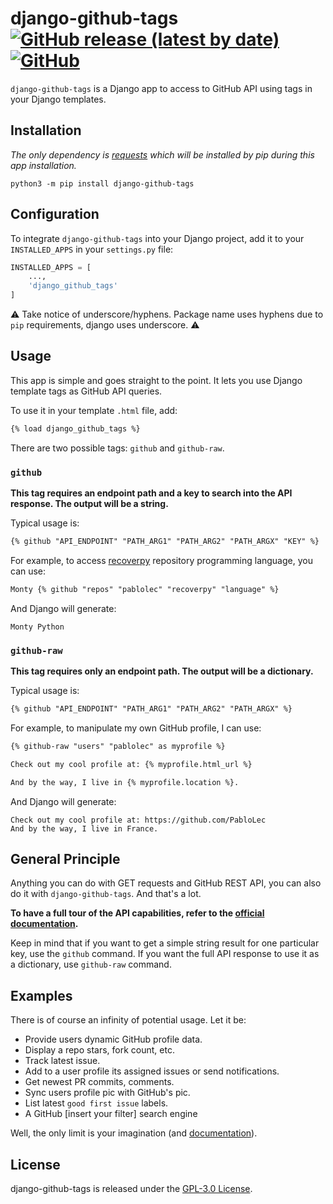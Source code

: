 # django-github-tags [![GitHub release (latest by date)](https://img.shields.io/github/v/release/pablolec/django-github-tags)](https://github.com/PabloLec/django-github-tags/releases/) [![GitHub](https://img.shields.io/github/license/pablolec/django-github-tags)](https://github.com/PabloLec/django-github-tags/blob/main/LICENCE)

`django-github-tags` is a Django app to access to GitHub API using tags in your Django templates.

## Installation

*The only dependency is [requests](https://pypi.org/project/requests/) which will be installed by pip during this app installation.*

```python3 -m pip install django-github-tags```

## Configuration

To integrate `django-github-tags` into your Django project, add it to your `INSTALLED_APPS` in your `settings.py` file:

``` python
INSTALLED_APPS = [
    ...,
    'django_github_tags'
]
```

:warning: Take notice of underscore/hyphens. Package name uses hyphens due to `pip` requirements, django uses underscore. :warning:

## Usage

This app is simple and goes straight to the point. It lets you use Django template tags as GitHub API queries.

To use it in your template `.html` file, add:

``` html
{% load django_github_tags %}
```

There are two possible tags: `github` and `github-raw`.

### `github`

**This tag requires an endpoint path and a key to search into the API response. The output will be a string.**

Typical usage is:

``` html
{% github "API_ENDPOINT" "PATH_ARG1" "PATH_ARG2" "PATH_ARGX" "KEY" %}
```

For example, to access [recoverpy](https://github.com/PabloLec/recoverpy) repository programming language, you can use:

``` html
Monty {% github "repos" "pablolec" "recoverpy" "language" %}
```

And Django will generate:
```
Monty Python
```

### `github-raw`

**This tag requires only an endpoint path. The output will be a dictionary.**

Typical usage is:
``` html
{% github "API_ENDPOINT" "PATH_ARG1" "PATH_ARG2" "PATH_ARGX" %}
```

For example, to manipulate my own GitHub profile, I can use:

``` html
{% github-raw "users" "pablolec" as myprofile %}

Check out my cool profile at: {% myprofile.html_url %}

And by the way, I live in {% myprofile.location %}.
```

And Django will generate:

```
Check out my cool profile at: https://github.com/PabloLec
And by the way, I live in France.
```

## General Principle

Anything you can do with GET requests and GitHub REST API, you can also do it with `django-github-tags`. And that's a lot.

**To have a full tour of the API capabilities, refer to the [official documentation](https://docs.github.com/en/rest).**

Keep in mind that if you want to get a simple string result for one particular key, use the `github` command.
If you want the full API response to use it as a dictionary, use `github-raw` command.


## Examples

There is of course an infinity of potential usage. Let it be:
- Provide users dynamic GitHub profile data.
- Display a repo stars, fork count, etc.
- Track latest issue.
- Add to a user profile its assigned issues or send notifications.
- Get newest PR commits, comments.
- Sync users profile pic with GitHub's pic.
- List latest `good first issue` labels.
- A GitHub [insert your filter] search engine

Well, the only limit is your imagination (and [documentation](https://docs.github.com/en/rest)).

## License


django-github-tags is released under the [GPL-3.0 License](https://github.com/PabloLec/django-github-tags/blob/main/LICENCE). 
